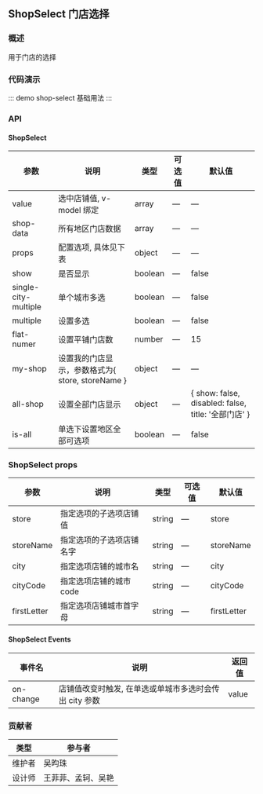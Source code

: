 ## ShopSelect 门店选择

### 概述

用于门店的选择

### 代码演示

::: demo shop-select
基础用法
:::

### API

#### ShopSelect
| 参数      | 说明          | 类型      | 可选值                           | 默认值  |
|---------- |-------------- |---------- |--------------------------------  |-------- |
| value | 选中店铺值, v-model 绑定 | array | — | — |
| shop-data | 所有地区门店数据 | array | — | — |
| props | 配置选项, 具体见下表 | object | — | — |
| show | 是否显示 | boolean | — | false |
| single-city-multiple | 单个城市多选 | boolean | — | false |
| multiple | 设置多选 | boolean | — | false |
| flat-numer | 设置平铺门店数 | number | — | 15 |
| my-shop | 设置我的门店显示，参数格式为{ store, storeName } | object | — | — |
| all-shop | 设置全部门店显示 | object | — | { show: false, disabled: false, title: '全部门店' } |
| is-all | 单选下设置地区全部可选项 | boolean | — | false |

### ShopSelect props
| 参数     | 说明              | 类型   | 可选值 | 默认值 |
| -------- | ----------------- | ------ | ------ | ------ |
| store | 指定选项的子选项店铺值 | string | — | store |
| storeName | 指定选项的子选项店铺名字 | string | — | storeName |
| city    | 指定选项店铺的城市名 | string | — | city |
| cityCode    | 指定选项店铺的城市 code | string | — | cityCode |
| firstLetter | 指定选项店铺城市首字母 | string | — | firstLetter |


#### ShopSelect Events
| 事件名      | 说明          | 返回值                           |
|---------- |-------------- |--------------------------------  |
| on-change | 店铺值改变时触发, 在单选或单城市多选时会传出 city 参数 | value |

### 贡献者
| 类型       | 参与者                          |
|---------- |--------------------------------  |
| 维护者 | 吴昀珠 |
| 设计师 | 王菲菲、孟轲、吴艳 |

